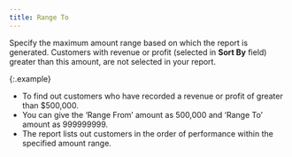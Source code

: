 ```yaml
---
title: Range To
---
```



Specify the maximum amount range based on which the report is generated.  Customers with revenue or profit (selected in **Sort 
 By** field) greater than this amount, are not selected in your report.


{:.example}
- To find out customers  who have recorded a revenue or profit of greater than $500,000.
- You can give the  ‘Range From’  amount as 500,000 and ‘Range To’  amount as 999999999.
- The report lists  out customers in the order of performance within the specified amount  range.
